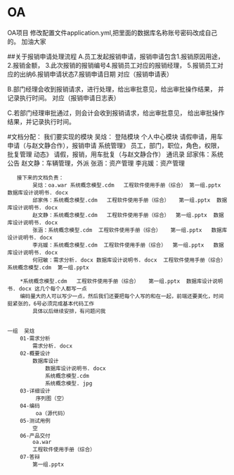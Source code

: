 # OA
OA项目
修改配置文件application.yml,把里面的数据库名称账号密码改成自己的。
加油大家


##关于报销申请处理流程
A.员工发起报销申请，报销申请包含1.报销原因用途，2.报销金额，
    3.此次报销的报销编号4.报销员工对应的报销经理，
    5.报销员工对应的出纳6.报销申请状态7.报销申请日期
    对应（报销申请表）
    
B.部门经理会收到报销请求，进行处理，给出审批意见，给出审批操作结果， 
    并记录执行时间。
    对应（报销申请日志表）
   
C.若部门经理审批通过，则会计会收到报销请求，给出审批意见，
    给出审批操作结果，并记录执行时间。
    
    
 #文档分配：
    我们要实现的模块
       吴焓：
            登陆模块 个人中心模块 请假申请，用车申请（与赵文静合作），报销申请
            系统管理》 员工，部门，职位，角色，权限，批复管理
            动态》 请假，报销，用车批复（与赵文静合作） 通讯录
       邱家伟：系统公告
       赵文静：车辆管理，外派
       张涵：资产管理
       李兆媛：资产管理
       
       接下来的文档负责：
            吴焓：oa.war 系统概念模型.cdm   工程软件使用手册（综合） 第一组.pptx  数据库设计说明书. docx
            邱家伟：系统概念模型.cdm   工程软件使用手册（综合）   第一组.pptx  数据库设计说明书. docx
            赵文静：系统概念模型.cdm   工程软件使用手册（综合）  第一组.pptx  数据库设计说明书. docx
            张涵：系统概念模型.cdm  工程软件使用手册（综合）   第一组.pptx   数据库设计说明书. docx
            李兆媛：系统概念模型.cdm  工程软件使用手册（综合）  第一组.pptx   数据库设计说明书. docx
            何冠敏：需求分析. docx 数据库设计说明书. docx  工程软件使用手册（综合）系统概念模型.cdm  第一组.pptx  
           
        *系统概念模型.cdm   工程软件使用手册（综合）   第一组.pptx  数据库设计说明书. docx 这几个每个人都写一点
        编码量大的人可以写少一点，然后我们还要把每个人写的和在一起，前端还要美化，时间挺紧张的，6号必须完成基本代码工作
            具体以后继续安排，有问题问我
        
       
    一组  吴焓
        01-需求分析
            需求分析. docx 
        02-概要设计
            数据库设计
                数据库设计说明书. docx
                系统概念模型.cdm
                系统概念模型. jpg
        03-详细设计
             序列图（空）
        04-编码
             oa（源代码）
        05-测试用例
            空
        06-产品交付
            oa.war  
            工程软件使用手册（综合）
        07-答辩
            第一组.pptx  
    


